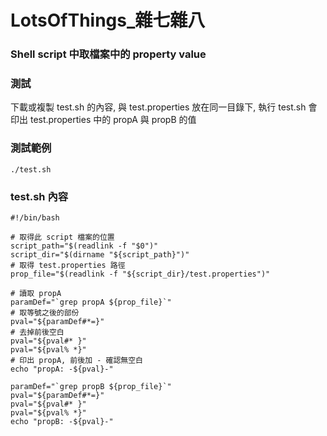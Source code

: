 # LotsOfThings_雜七雜八


### Shell script 中取檔案中的 property value

### 測試

下載或複製 test.sh 的內容, 與 test.properties 放在同一目錄下, 執行 test.sh 會印出 test.properties 中的 propA 與 propB 的值

### 測試範例
```shell
./test.sh
```

### test.sh 內容

```shell
#!/bin/bash

# 取得此 script 檔案的位置
script_path="$(readlink -f "$0")"
script_dir="$(dirname "${script_path}")"
# 取得 test.properties 路徑
prop_file="$(readlink -f "${script_dir}/test.properties")"

# 讀取 propA
paramDef="`grep propA ${prop_file}`"
# 取等號之後的部份
pval="${paramDef#*=}"
# 去掉前後空白
pval="${pval#* }"
pval="${pval% *}"
# 印出 propA, 前後加 - 確認無空白
echo "propA: -${pval}-"

paramDef="`grep propB ${prop_file}`"
pval="${paramDef#*=}"
pval="${pval#* }"
pval="${pval% *}"
echo "propB: -${pval}-"
```